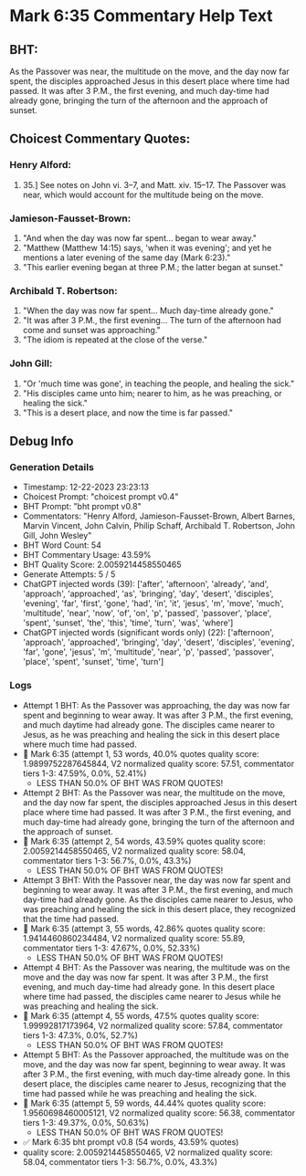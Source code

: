 # Mark 6:35 Commentary Help Text

## BHT:
As the Passover was near, the multitude on the move, and the day now far spent, the disciples approached Jesus in this desert place where time had passed. It was after 3 P.M., the first evening, and much day-time had already gone, bringing the turn of the afternoon and the approach of sunset.

## Choicest Commentary Quotes:
### Henry Alford:
1.  35.] See notes on John vi. 3–7, and Matt. xiv. 15–17. The Passover was near, which would account for the multitude being on the move.

### Jamieson-Fausset-Brown:
1. "And when the day was now far spent... began to wear away." 
2. "Matthew (Matthew 14:15) says, 'when it was evening'; and yet he mentions a later evening of the same day (Mark 6:23)." 
3. "This earlier evening began at three P.M.; the latter began at sunset."

### Archibald T. Robertson:
1. "When the day was now far spent... Much day-time already gone." 
2. "It was after 3 P.M., the first evening... The turn of the afternoon had come and sunset was approaching."
3. "The idiom is repeated at the close of the verse."

### John Gill:
1. "Or 'much time was gone', in teaching the people, and healing the sick."
2. "His disciples came unto him; nearer to him, as he was preaching, or healing the sick."
3. "This is a desert place, and now the time is far passed."


## Debug Info
### Generation Details
- Timestamp: 12-22-2023 23:23:13
- Choicest Prompt: "choicest prompt v0.4"
- BHT Prompt: "bht prompt v0.8"
- Commentators: "Henry Alford, Jamieson-Fausset-Brown, Albert Barnes, Marvin Vincent, John Calvin, Philip Schaff, Archibald T. Robertson, John Gill, John Wesley"
- BHT Word Count: 54
- BHT Commentary Usage: 43.59%
- BHT Quality Score: 2.0059214458550465
- Generate Attempts: 5 / 5
- ChatGPT injected words (39):
	['after', 'afternoon', 'already', 'and', 'approach', 'approached', 'as', 'bringing', 'day', 'desert', 'disciples', 'evening', 'far', 'first', 'gone', 'had', 'in', 'it', 'jesus', 'm', 'move', 'much', 'multitude', 'near', 'now', 'of', 'on', 'p', 'passed', 'passover', 'place', 'spent', 'sunset', 'the', 'this', 'time', 'turn', 'was', 'where']
- ChatGPT injected words (significant words only) (22):
	['afternoon', 'approach', 'approached', 'bringing', 'day', 'desert', 'disciples', 'evening', 'far', 'gone', 'jesus', 'm', 'multitude', 'near', 'p', 'passed', 'passover', 'place', 'spent', 'sunset', 'time', 'turn']

### Logs
- Attempt 1 BHT: As the Passover was approaching, the day was now far spent and beginning to wear away. It was after 3 P.M., the first evening, and much daytime had already gone. The disciples came nearer to Jesus, as he was preaching and healing the sick in this desert place where much time had passed.
- 🔄 Mark 6:35 (attempt 1, 53 words, 40.0% quotes quality score: 1.9899752287645844, V2 normalized quality score: 57.51, commentator tiers 1-3: 47.59%, 0.0%, 52.41%) 
	- LESS THAN 50.0% OF BHT WAS FROM QUOTES!
- Attempt 2 BHT: As the Passover was near, the multitude on the move, and the day now far spent, the disciples approached Jesus in this desert place where time had passed. It was after 3 P.M., the first evening, and much day-time had already gone, bringing the turn of the afternoon and the approach of sunset.
- 🔄 Mark 6:35 (attempt 2, 54 words, 43.59% quotes quality score: 2.0059214458550465, V2 normalized quality score: 58.04, commentator tiers 1-3: 56.7%, 0.0%, 43.3%) 
	- LESS THAN 50.0% OF BHT WAS FROM QUOTES!
- Attempt 3 BHT: With the Passover near, the day was now far spent and beginning to wear away. It was after 3 P.M., the first evening, and much day-time had already gone. As the disciples came nearer to Jesus, who was preaching and healing the sick in this desert place, they recognized that the time had passed.
- 🔄 Mark 6:35 (attempt 3, 55 words, 42.86% quotes quality score: 1.9414460860234484, V2 normalized quality score: 55.89, commentator tiers 1-3: 47.67%, 0.0%, 52.33%) 
	- LESS THAN 50.0% OF BHT WAS FROM QUOTES!
- Attempt 4 BHT: As the Passover was nearing, the multitude was on the move and the day was now far spent. It was after 3 P.M., the first evening, and much day-time had already gone. In this desert place where time had passed, the disciples came nearer to Jesus while he was preaching and healing the sick.
- 🔄 Mark 6:35 (attempt 4, 55 words, 47.5% quotes quality score: 1.99992817173964, V2 normalized quality score: 57.84, commentator tiers 1-3: 47.3%, 0.0%, 52.7%) 
	- LESS THAN 50.0% OF BHT WAS FROM QUOTES!
- Attempt 5 BHT: As the Passover approached, the multitude was on the move, and the day was now far spent, beginning to wear away. It was after 3 P.M., the first evening, with much day-time already gone. In this desert place, the disciples came nearer to Jesus, recognizing that the time had passed while he was preaching and healing the sick.
- 🔄 Mark 6:35 (attempt 5, 59 words, 44.44% quotes quality score: 1.9560698460005121, V2 normalized quality score: 56.38, commentator tiers 1-3: 49.37%, 0.0%, 50.63%) 
	- LESS THAN 50.0% OF BHT WAS FROM QUOTES!
- ✅ Mark 6:35 bht prompt v0.8 (54 words, 43.59% quotes)
- quality score: 2.0059214458550465, V2 normalized quality score: 58.04, commentator tiers 1-3: 56.7%, 0.0%, 43.3%)